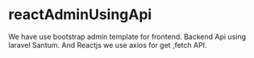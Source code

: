 # reactAdminUsingApi
We have use bootstrap admin template for frontend. Backend Api using laravel Santum. And Reactjs we use axios for get ,fetch API.
